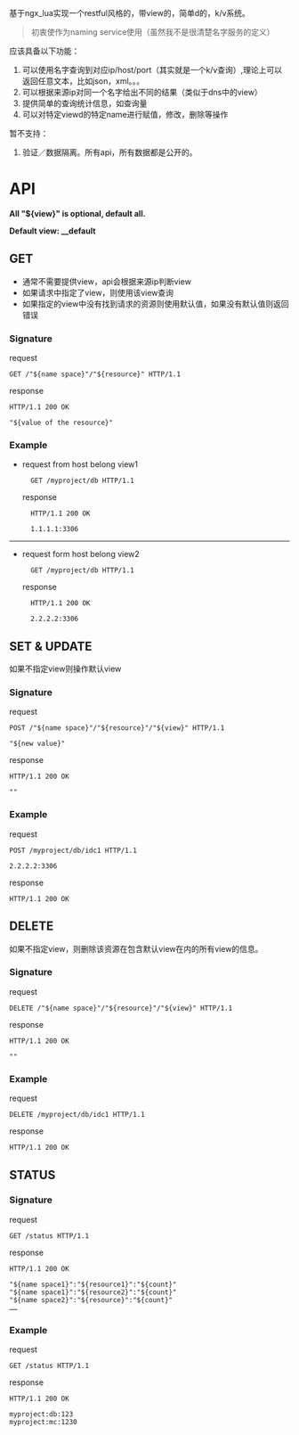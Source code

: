 基于ngx_lua实现一个restful风格的，带view的，简单d的，k/v系统。
>初衷使作为naming service使用（虽然我不是很清楚名字服务的定义）

应该具备以下功能：

1. 可以使用名字查询到对应ip/host/port（其实就是一个k/v查询）,理论上可以返回任意文本，比如json，xml。。。
2. 可以根据来源ip对同一个名字给出不同的结果（类似于dns中的view）
3. 提供简单的查询统计信息，如查询量
4. 可以对特定viewd的特定name进行赋值，修改，删除等操作

暂不支持：

1. 验证／数据隔离。所有api，所有数据都是公开的。


# API
**All "${view}" is optional, default all.**

**Default view: __default**

## GET

- 通常不需要提供view，api会根据来源ip判断view
- 如果请求中指定了view，则使用该view查询
- 如果指定的view中没有找到请求的资源则使用默认值，如果没有默认值则返回错误

### Signature
request
    
    GET /"${name space}"/"${resource}" HTTP/1.1

response

    HTTP/1.1 200 OK
    
    "${value of the resource}"

### Example

* request from host belong view1

        GET /myproject/db HTTP/1.1

  response

        HTTP/1.1 200 OK
    
        1.1.1.1:3306

-----------------------
* request form host belong view2

        GET /myproject/db HTTP/1.1
    
  response

        HTTP/1.1 200 OK
    
        2.2.2.2:3306

## SET & UPDATE
如果不指定view则操作默认view

### Signature
request
    
    POST /"${name space}"/"${resource}"/"${view}" HTTP/1.1
    
    "${new value}"

response

    HTTP/1.1 200 OK
    
    ""

### Example

request 

    POST /myproject/db/idc1 HTTP/1.1
    
    2.2.2.2:3306

response

    HTTP/1.1 200 OK

## DELETE
如果不指定view，则删除该资源在包含默认view在内的所有view的信息。

### Signature
request
    
    DELETE /"${name space}"/"${resource}"/"${view}" HTTP/1.1

response

    HTTP/1.1 200 OK
    
    ""

### Example

request 

    DELETE /myproject/db/idc1 HTTP/1.1

response

    HTTP/1.1 200 OK

## STATUS

### Signature
request
    
    GET /status HTTP/1.1

response

    HTTP/1.1 200 OK
    
    "${name space1}":"${resource1}":"${count}"
    "${name space1}":"${resource2}":"${count}"
    "${name space2}":"${resource}":"${count}"
    ……

### Example

request 

    GET /status HTTP/1.1

response

    HTTP/1.1 200 OK
    
    myproject:db:123
    myproject:mc:1230   

